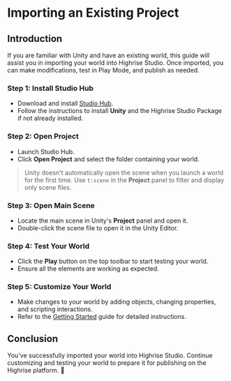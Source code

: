 # Importing an Existing Project

## Introduction

If you are familiar with Unity and have an existing world, this guide will assist you in importing your world into Highrise Studio. Once imported, you can make modifications, test in Play Mode, and publish as needed.

### Step 1: Install Studio Hub

- Download and install [Studio Hub](https://create.highrise.game/highrise-studio).
- Follow the instructions to install **Unity** and the Highrise Studio Package if not already installed.

### Step 2: Open Project

- Launch Studio Hub.
- Click **Open Project** and select the folder containing your world.

> Unity doesn't automatically open the scene when you launch a world for the first time.
> Use `t:scene` in the **Project** panel to filter and display only scene files.

### Step 3: Open Main Scene

- Locate the main scene in Unity's **Project** panel and open it.
- Double-click the scene file to open it in the Unity Editor.

### Step 4: Test Your World

- Click the **Play** button on the top toolbar to start testing your world.
- Ensure all the elements are working as expected.

### Step 5: Customize Your World

- Make changes to your world by adding objects, changing properties, and scripting interactions.
- Refer to the [Getting Started](https://create.highrise.game/learn/studio/basics/starter/getting-started) guide for detailed instructions.

## Conclusion

You've successfully imported your world into Highrise Studio. Continue customizing and testing your world to prepare it for publishing on the Highrise platform. 🚀